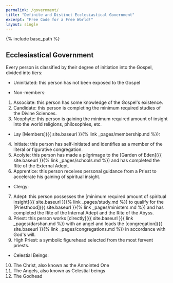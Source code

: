 ```yaml
---
permalink: /government/
title: "Definite and Distinct Ecclesiastical Government"
excerpt: "Free Code for a Free World!"
layout: single
---
```


{% include base_path %}

## Ecclesiastical Government

Every person is classified by their degree of initiation into the Gospel,
divided into tiers:

- Uninitiated: this person has not been exposed to the Gospel

- Non-members:
 1. Associate: this person has some knowledge of the Gospel's existence.
 2. Candidate: this person is completing the minimum required studies of the Divine Sciences.
 3. Neophyte:  this person is gaining the minimum required amount of insight into the world religions, philosophies, etc.

- Lay [Members]({{ site.baseurl }}{% link _pages/membership.md %}):
 4. Initiate:  this person has self-initiated and identifies as a member of the literal or figurative congregation.
 5. Acolyte:   this person has made a pilgrimage to the [Garden of Eden]({{ site.baseurl }}{% link _pages/schools.md %})
    and has completed the Rite of the External Adept.
 6. Apprentice: this person receives personal guidance from a Priest to accelerate his gaining of spiritual insight.

- Clergy:
 7. Adept:  this person possesses the [minimum required amount of spiritual insight]({{ site.baseurl }}{% link _pages/study.md %})
    to qualify for the [Priesthood]({{ site.baseurl }}{% link _pages/ministers.md %})
    and has completed the Rite of the Internal Adept and the Rite of the Abyss.
 8. Priest: this person works [directly]({{ site.baseurl }}{ link _pages/darshan.md %}) with an angel
    and leads the [congregation]({{ site.baseurl }}{% link _pages/congregations.md %}) in accordance with God's will.
 9. High Priest: a symbolic figurehead selected from the most fervent priests.

- Celestial Beings:
10. The Christ, also known as the Annointed One
11. The Angels, also known as Celestial beings
12. The Godhead

